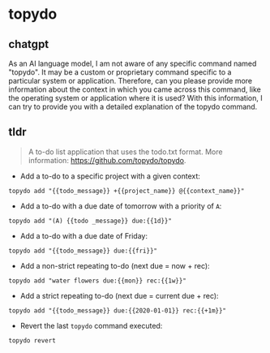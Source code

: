 # topydo 
## chatgpt 
As an AI language model, I am not aware of any specific command named "topydo". It may be a custom or proprietary command specific to a particular system or application. Therefore, can you please provide more information about the context in which you came across this command, like the operating system or application where it is used? With this information, I can try to provide you with a detailed explanation of the topydo command. 

## tldr 
 
> A to-do list application that uses the todo.txt format.
> More information: <https://github.com/topydo/topydo>.

- Add a to-do to a specific project with a given context:

`topydo add "{{todo_message}} +{{project_name}} @{{context_name}}"`

- Add a to-do with a due date of tomorrow with a priority of `A`:

`topydo add "(A) {{todo _message}} due:{{1d}}"`

- Add a to-do with a due date of Friday:

`topydo add "{{todo_message}} due:{{fri}}"`

- Add a non-strict repeating to-do (next due = now + rec):

`topydo add "water flowers due:{{mon}} rec:{{1w}}"`

- Add a strict repeating to-do (next due = current due + rec):

`topydo add "{{todo_message}} due:{{2020-01-01}} rec:{{+1m}}"`

- Revert the last `topydo` command executed:

`topydo revert`

